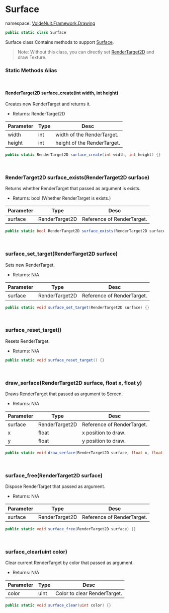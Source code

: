 # Surface

namespace: [VoldeNuit.Framework.Drawing](/Drawing/Drawing.md)

```C#
public static class Surface
```

Surface class Contains methods to support [Surface](https://manual.gamemaker.io/lts/en/GameMaker_Language/GML_Reference/Drawing/Surfaces/Surfaces.htm).

>Note: Without this class, you can directly set [RenderTarget2D](https://docs.monogame.net/api/Microsoft.Xna.Framework.Graphics.RenderTarget2D.html) and draw Texture.

### Static Methods Alias

</br>

#### RenderTarget2D surface_create(int width, int height)

Creates new RenderTarget and returns it.

- Returns: RenderTarget2D

|Parameter|Type|Desc|
|---|---|---|
|width|int|width of the RenderTarget.|
|height|int|height of the RenderTarget.|

```C#
public static RenderTarget2D surface_create(int width, int height) {}
```

</br>

### RenderTarget2D surface_exists(RenderTarget2D surface)

Returns whether RenderTarget that passed as argument is exists.

- Returns: bool (Whether RenderTarget is exists.)

|Parameter|Type|Desc|
|---|---|---|
|surface|RenderTarget2D|Reference of RenderTarget.|

```C#
public static bool RenderTarget2D surface_exists(RenderTarget2D surface) {}
```

</br>

### surface_set_target(RenderTarget2D surface)

Sets new RenderTarget.

- Returns: N/A

|Parameter|Type|Desc|
|---|---|---|
|surface|RenderTarget2D|Reference of RenderTarget.|

```C#
public static void surface_set_target(RenderTarget2D surface) {}
```

</br>

### surface_reset_target()

Resets RenderTarget.

- Returns: N/A

```C#
public static void surface_reset_target() {}
```

</br>

### draw_serface(RenderTarget2D surface, float x, float y)

Draws RenderTarget that passed as argument to Screen.

- Returns: N/A

|Parameter|Type|Desc|
|---|---|---|
|surface|RenderTarget2D|Reference of RenderTarget.|
|x|float|x position to draw.|
|y|float|y position to draw.|

```C#
public static void draw_serface(RenderTarget2D surface, float x, float y) {}
```

</br>

### surface_free(RenderTarget2D surface)

Dispose RenderTarget that passed as argument.

- Returns: N/A

|Parameter|Type|Desc|
|---|---|---|
|surface|RenderTarget2D|Reference of RenderTarget.|

```C#
public static void surface_free(RenderTarget2D surface) {}
```

</br>

### surface_clear(uint color)

Clear current RenderTarget by color that passed as argument.

- Returns: N/A

|Parameter|Type|Desc|
|---|---|---|
|color|uint|Color to clear RenderTarget.|

```C#
public static void surface_clear(uint color) {}
```

</br></br>